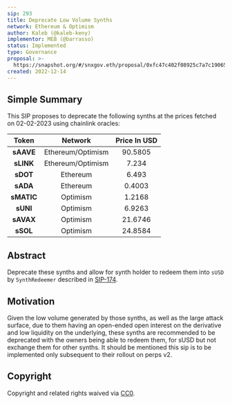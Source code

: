 ```yaml
---
sip: 293
title: Deprecate Low Volume Synths
network: Ethereum & Optimism
author: Kaleb (@kaleb-keny)
implementor: MEB (@barrasso)
status: Implemented
type: Governance
proposal: >-
  https://snapshot.org/#/snxgov.eth/proposal/0xfc47c402f08925c7a7c19065a8a935bef549733d33d5217d0c5b1fa093d90051
created: 2022-12-14
---
```


## Simple Summary

<!--"If you can't explain it simply, you don't understand it well enough." Simply describe the outcome the proposed changes intends to achieve. This should be non-technical and accessible to a casual community member.-->

This SIP proposes to deprecate the following synths at the prices fetched on 02-02-2023 using chainlink oracles:

|  **Token** 	|    **Network**    	| **Price In USD** 	|
|:----------:	|:-----------------:	|:----------------:	|
|  **sAAVE** 	| Ethereum/Optimism 	|      90.5805     	|
|  **sLINK** 	| Ethereum/Optimism 	|       7.234      	|
|  **sDOT**  	|      Ethereum     	|       6.493      	|
|  **sADA**  	|      Ethereum     	|      0.4003      	|
| **sMATIC** 	|      Optimism     	|      1.2168      	|
|  **sUNI**  	|      Optimism     	|      6.9263      	|
|  **sAVAX** 	|      Optimism     	|      21.6746     	|
|  **sSOL**  	|      Optimism     	|      24.8584     	|

## Abstract

<!--A short (~200 word) description of the proposed change, the abstract should clearly describe the proposed change. This is what *will* be done if the SIP is implemented, not *why* it should be done or *how* it will be done. If the SIP proposes deploying a new contract, write, "we propose to deploy a new contract that will do x".-->

Deprecate these synths and allow for synth holder to redeem them into `sUSD` by `SynthRedeemer` described in [SIP-174](https://sips.synthetix.io/sips/sip-174/).

## Motivation

<!--This is the problem statement. This is the *why* of the SIP. It should clearly explain *why* the current state of the protocol is inadequate.  It is critical that you explain *why* the change is needed, if the SIP proposes changing how something is calculated, you must address *why* the current calculation is innaccurate or wrong. This is not the place to describe how the SIP will address the issue!-->

Given the low volume generated by those synths, as well as the large attack surface, due to them having an open-ended open interest on the derivative and low liquidity on the underlying, these synths are recommended to be deprecated with the owners being able to redeem them, for sUSD but not exchange them for other synths. It should be mentioned this sip is to be implemented only subsequent to their rollout on perps v2.

## Copyright

Copyright and related rights waived via [CC0](https://creativecommons.org/publicdomain/zero/1.0/).
